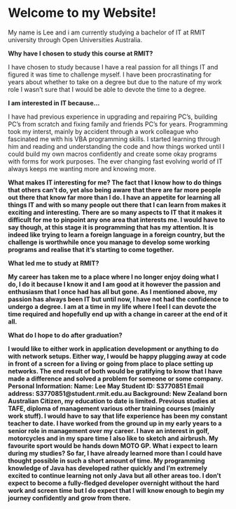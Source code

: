 # <h1>Welcome to my Website!</h1>

My name is Lee and i am currently studying a bachelor of IT at RMIT university through Open Universities Australia.
<p><b>Why have I chosen to study this course at RMIT?</b></p>
I have chosen to study because I have a real passion for all things IT and figured it was time to challenge myself. 
I have been procrastinating for years about whether to take on a degree but due to the nature of my work role I wasn’t sure that I would be able to devote the time to a degree.
<p><b>I am interested in IT because…</b></p>
I have had previous experience in upgrading and repairing PC’s, building PC’s from scratch and fixing family and friends PC’s for years. Programming took my interst, mainly by accident through a work colleague who fascinated me with his VBA programming skills.
I started learning through him and reading and understanding the code and how things worked until I could build my own macros confidently and create some okay programs with forms for work purposes. The ever changing fast evolving world of IT always keeps me wanting more and knowing more. 

<p><b>What makes IT interesting for me?</b</p>
The fact that I know how to do things that others can’t do, yet also being aware that there are far more people out there that know far more than I do. I have an appetite for learning all things IT and with so many people out there that I can learn from makes it exciting and interesting. There are so many aspects to IT that it makes it difficult for me to pinpoint any one area that interests me. I would have to say though, at this stage it is programming that has my attention. It is indeed like trying to learn a foreign language in a foreign country, but the challenge is worthwhile once you manage to develop some working programs and realise that it’s starting to come together.
  <p><b>What led me to study at RMIT?</b></p>
My career has taken me to a place where I no longer enjoy doing what I do, I do it because I know it and I am good at it however the passion and enthusiasm that I once had has all but gone. As I mentioned above, my passion has always been IT but until now, I have not had the confidence to undergo a degree. I am at a time in my life where I feel I can devote the time required and hopefully end up with a change in career at the end of it all.
  <p><b>What do I hope to do after graduation?</b></p>
I would like to either work in application development or anything to do with network setups. Either way, I would be happy plugging away at code in front of a screen for a living or going from place to place setting up networks. The end result of both would be gratifying to know that I have made a difference and solved a problem for someone or some company.
  <b>Personal Information:</b>
Name: Lee May
Student ID: S3770851
Email address: S3770851@student.rmit.edu.au
Background: New Zealand born Australian Citizen, my education to date is limited. Previous studies at TAFE, diploma of management various other training courses (mainly work stuff). I would have to say that life experience has been my constant teacher to date. I have worked from the ground up in my early years to a senior role in management over my career. I have an interest in golf, motorcycles and in my spare time I also like to sketch and airbrush. My favourite sport would be hands down MOTO GP.
What i expect to learn during my studies?
So far, I have already learned more than I could have thought possible in such a short amount of time. My programming knowledge of Java has developed rather quickly and I’m extremely excited to continue learning not only Java but all other areas too. I don’t expect to become a fully-fledged developer overnight without the hard work and screen time but I do expect that I will know enough to begin my journey confidently and grow from there.
